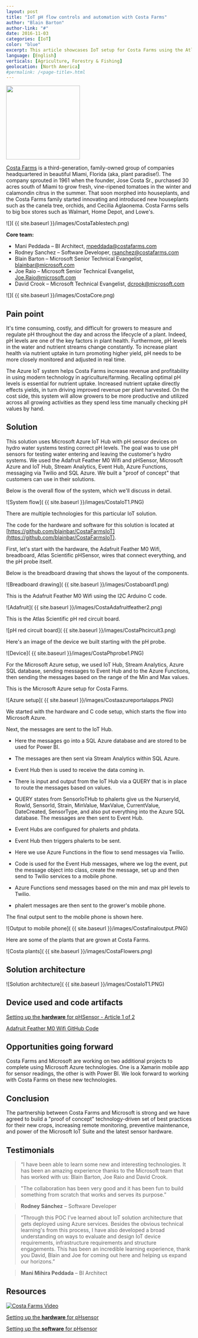 ```yaml
---
layout: post
title: "IoT pH flow controls and automation with Costa Farms"
author: "Blain Barton"
author-link: "#"
date: 2016-11-03
categories: [IoT]
color: "blue"
excerpt: This article showcases IoT setup for Costa Farms using the Atlas Scientific pH Sensor and Adafruit Feather M0 Wifi with the Arduino IDE, sending pH messages to Microsoft Azure.
language: [English]
verticals: [Agriculture, Forestry & Fishing]
geolocation: [North America]
#permalink: /<page-title>.html
---
```


<img src="{{ site.baseurl }}/images/Costalogo.png" width="200">

[Costa Farms](http://www.costafarms.com/) is a third-generation, family-owned group of companies headquartered in beautiful Miami, Florida (aka, plant paradise!). The company sprouted in 1961 when the founder, Jose Costa Sr., purchased 30 acres south of Miami to grow fresh, vine-ripened tomatoes in the winter and calamondin citrus in the summer. That soon morphed into houseplants, and the Costa Farms family started innovating and introduced new houseplants such as the canela tree, orchids, and Cecilia Aglaonema. Costa Farms sells to big box stores such as Walmart, Home Depot, and Lowe's.

![]( {{ site.baseurl }}/images/CostaTablestech.png)

**Core team:**

- Mani Peddada – BI Architect, mpeddada@costafarms.com
- Rodney Sanchez – Software Developer, rsanchez@costafarms.com
- Blain Barton – Microsoft Senior Technical Evangelist, blainbar@microsoft.com
- Joe Raio – Microsoft Senior Technical Evangelist, Joe.Raio@microsoft.com
- David Crook – Microsoft Technical Evangelist, dcrook@microsoft.com

![]( {{ site.baseurl }}/images/CostaCore.png)

## Pain point ##
It's time consuming, costly, and difficult for growers to measure and regulate pH throughout the day and across the lifecycle of a plant.  Indeed, pH levels are one of the key factors in plant health. Furthermore, pH levels in the water and nutrient streams change constantly.  To increase plant health via nutrient uptake in turn promoting higher yield, pH needs to be more closely monitored and adjusted in real time.

The Azure loT system helps Costa Farms increase revenue and profitability in using modern technology in agriculture/farming. Recalling optimal pH levels is essential for nutrient uptake. Increased nutrient uptake directly effects yields, in turn driving improved revenue per plant harvested. On the cost side, this system will allow growers to be more productive and utilized across all growing activities as they spend less time manually checking pH values by hand.

## Solution ##
This solution uses Microsoft Azure IoT Hub with pH sensor devices on hydro water systems testing correct pH levels. The goal was to use pH sensors for testing water entering and leaving the customer's hydro systems. We used the Adafruit Feather M0 Wifi and pHSensor, Microsoft Azure and IoT Hub, Stream Analytics, Event Hub, Azure Functions, messaging via Twilio and SQL Azure. We built a "proof of concept" that customers can use in their solutions.

Below is the overall flow of the system, which we'll discuss in detail.

![System flow]( {{ site.baseurl }}/images/CostaIoT1.PNG)

There are multiple technologies for this particular IoT solution. 

The code for the hardware and software for this solution is located at [https://github.com/blainbar/CostaFarmsIoT](https://github.com/blainbar/CostaFarmsIoT). 

First, let's start with the hardware, the Adafruit Feather M0 Wifi, breadboard, Atlas Scientific pHSensor, wires that connect everything, and the pH probe itself.

Below is the breadboard drawing that shows the layout of the components. 

![Breadboard drawing]( {{ site.baseurl }}/images/Costaboard1.png)

This is the Adafruit Feather M0 Wifi using the I2C Arduino C code.

![Adafruit]( {{ site.baseurl }}/images/CostaAdafruitfeather2.png)

This is the Atlas Scientific pH red circuit board.

![pH red circuit board]( {{ site.baseurl }}/images/CostaPhcircuit3.png)

Here's an image of the device we built starting with the pH probe.

![Device]( {{ site.baseurl }}/images/CostaPhprobe1.PNG)

For the Microsoft Azure setup, we used IoT Hub, Stream Analytics, Azure SQL database, sending messages to Event Hub and to the Azure Functions, then sending the messages based on the range of the Min and Max values. 

This is the Microsoft Azure setup for Costa Farms. 

![Azure setup]( {{ site.baseurl }}/images/Costaazureportalapps.PNG)

We started with the hardware and C code setup, which starts the flow into Microsoft Azure.

Next, the messages are sent to the IoT Hub.

- Here the messages go into a SQL Azure database and are stored to be used for Power BI.

- The messages are then sent via Stream Analytics within SQL Azure. 

- Event Hub then is used to receive the data coming in. 

- There is input and output from the IoT Hub via a QUERY that is in place to route the messages based on values.

- QUERY states from SensorIoTHub to phalerts give us the NurseryId, RowId, SensorId, Strain, MinValue, MaxValue, CurrentValue, DateCreated, SensorType, and also put everything into the Azure SQL database. The messages are then sent to Event Hub.

- Event Hubs are configured for phalerts and phdata.

- Event Hub then triggers phalerts to be sent.

- Here we use Azure Functions in the flow to send messages via Twilio. 

- Code is used for the Event Hub messages, where we log the event, put the message object into class, create the message, set up and then send to Twilio services to a mobile phone. 

- Azure Functions send messages based on the min and max pH levels to Twilio.

- phalert messages are then sent to the grower's mobile phone. 

The final output sent to the mobile phone is shown here.

![Output to mobile phone]( {{ site.baseurl }}/images/Costafinaloutput.PNG)

Here are some of the plants that are grown at Costa Farms. 

![Costa plants]( {{ site.baseurl }}/images/CostaFlowers.png)

## Solution architecture ##

![Solution architecture]( {{ site.baseurl }}/images/CostaIoT1.PNG)

## Device used and code artifacts ##

[Setting up the **hardware** for pHSensor - Article 1 of 2](https://blogs.msdn.microsoft.com/blainbar/2016/10/25/hardware-assembly-for-the-adafruit-feather-m0-wifi-with-the-atlas-scientific-ph-sensor-for-remotely-monitoring-ph-water-levels-in-microsoft-azure-article-1-or-2/)

[Adafruit Feather M0 Wifi GitHub Code](https://github.com/blainbar/CostaFarmsIoT)


## Opportunities going forward ##

Costa Farms and Microsoft are working on two additional projects to complete using Microsoft Azure technologies. One is a Xamarin mobile app for sensor readings, the other is with Power BI. We look forward to working with Costa Farms on these new technologies.

## Conclusion ##

The partnership between Costa Farms and Microsoft is strong and we have agreed to build a "proof of concept" technology-driven set of best practices for their new crops, increasing remote monitoring, preventive maintenance, and power of the Microsoft IoT Suite and the latest sensor hardware.

## Testimonials ##

> “I have been able to learn some new and interesting technologies. It has been an amazing experience thanks to the Microsoft team that has worked with us: Blain Barton, Joe Raio and David Crook.

> "The collaboration has been very good and it has been fun to build something from scratch that works and serves its purpose.”   

> **Rodney Sánchez** – Software Developer

> “Through this POC I’ve learned about IoT solution architecture that gets deployed using Azure services. Besides the obvious technical learning's from this process, I have also developed a broad understanding on ways to evaluate and design IoT device requirements, infrastructure requirements and structure engagements. This has been an incredible learning experience, thank you David, Blain and Joe for coming out here and helping us expand our horizons.”  

> **Mani Mihira Peddada** – BI Architect

## Resources ##
[![Costa Farms Video](http://img.youtube.com/vi/xVkgiIojwCc/0.jpg)](http://www.youtube.com/watch?v=xVkgiIojwCc)

[Setting up the **hardware** for pHsensor](https://blogs.msdn.microsoft.com/blainbar/2016/10/25/hardware-assembly-for-the-adafruit-feather-m0-wifi-with-the-atlas-scientific-ph-sensor-for-remotely-monitoring-ph-water-levels-in-microsoft-azure-article-1-or-2/) 

[Setting up the **software** for pHsensor](https://blogs.msdn.microsoft.com/blainbar/2016/10/25/setting-up-software-for-the-adafruit-feather-m0-wifi-using-the-arduino-ide-and-c-code-for-remotely-monitoring-ph-sensors-in-microsoft-azure-article-2-of-2)

